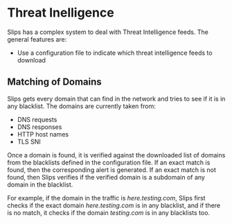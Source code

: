 # Threat Inelligence

Slips has a complex system to deal with Threat Intelligence feeds. The general features are:

- Use a configuration file to indicate which threat intelligence feeds to download


## Matching of Domains
Slips gets every domain that can find in the network and tries to see if it is in any blacklist. The domains are currently taken from:

- DNS requests
- DNS responses
- HTTP host names
- TLS SNI

Once a domain is found, it is verified against the downloaded list of domains from the blacklists defined in the configuration file. If an exact match is found, then the corresponding alert is generated. If an exact match is not found, then Slips verifies if the verified domain is a subdomain of any domain in the blacklist. 

For example, if the domain in the traffic is _here.testing.com_, Slips first checks if the exact domain _here.testing.com_ is in any blacklist, and if there is no match, it checks if the domain _testing.com_ is in any blacklists too.
